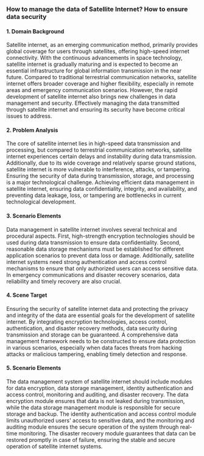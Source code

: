 ### How to manage the data of Satellite Internet? How to ensure data security

#### 1. Domain Background

Satellite internet, as an emerging communication method, primarily provides global coverage for users through satellites, offering high-speed internet connectivity. With the continuous advancements in space technology, satellite internet is gradually maturing and is expected to become an essential infrastructure for global information transmission in the near future. Compared to traditional terrestrial communication networks, satellite internet offers broader coverage and higher flexibility, especially in remote areas and emergency communication scenarios. However, the rapid development of satellite internet also brings new challenges in data management and security. Effectively managing the data transmitted through satellite internet and ensuring its security have become critical issues to address.

#### 2. Problem Analysis

The core of satellite internet lies in high-speed data transmission and processing, but compared to terrestrial communication networks, satellite internet experiences certain delays and instability during data transmission. Additionally, due to its wide coverage and relatively sparse ground stations, satellite internet is more vulnerable to interference, attacks, or tampering. Ensuring the security of data during transmission, storage, and processing is a major technological challenge. Achieving efficient data management in satellite internet, ensuring data confidentiality, integrity, and availability, and preventing data leakage, loss, or tampering are bottlenecks in current technological development.

#### 3. Scenario Elements

Data management in satellite internet involves several technical and procedural aspects. First, high-strength encryption technologies should be used during data transmission to ensure data confidentiality. Second, reasonable data storage mechanisms must be established for different application scenarios to prevent data loss or damage. Additionally, satellite internet systems need strong authentication and access control mechanisms to ensure that only authorized users can access sensitive data. In emergency communications and disaster recovery scenarios, data reliability and timely recovery are also crucial.

#### 4. Scene Target

Ensuring the security of satellite internet data and protecting the privacy and integrity of the data are essential goals for the development of satellite internet. By integrating encryption technologies, access control, authentication, and disaster recovery methods, data security during transmission and storage can be guaranteed. A comprehensive data management framework needs to be constructed to ensure data protection in various scenarios, especially when data faces threats from hacking attacks or malicious tampering, enabling timely detection and response.

#### 5. Scenario Elements

The data management system of satellite internet should include modules for data encryption, data storage management, identity authentication and access control, monitoring and auditing, and disaster recovery. The data encryption module ensures that data is not leaked during transmission, while the data storage management module is responsible for secure storage and backup. The identity authentication and access control module limits unauthorized users' access to sensitive data, and the monitoring and auditing module ensures the secure operation of the system through real-time monitoring. The disaster recovery module guarantees that data can be restored promptly in case of failure, ensuring the stable and secure operation of satellite internet systems.
